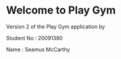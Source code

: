 Welcome to Play Gym
=========================

Version 2 of the Play Gym application by
 
Student No : 20091380

Name : Seamus McCarthy
